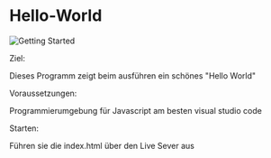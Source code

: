 # Hello-World

![Getting Started](./Hello_World.PNG)

Ziel:

Dieses Programm zeigt beim ausführen ein schönes "Hello World" 

Voraussetzungen:

Programmierumgebung für Javascript am besten visual studio code

Starten:

Führen sie die index.html über den Live Sever aus
